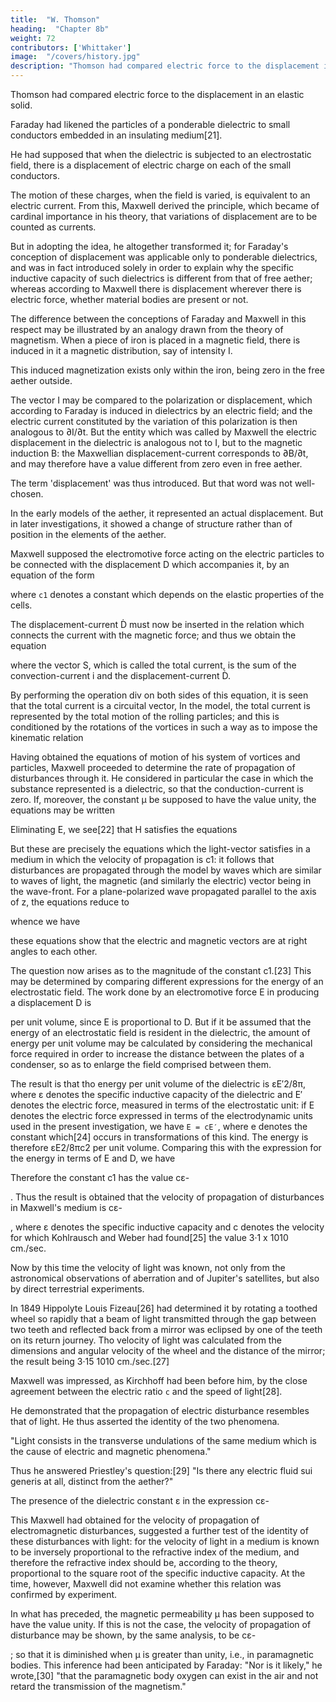 ```yaml
---
title:  "W. Thomson"
heading:  "Chapter 8b"
weight: 72
contributors: ['Whittaker']
image:  "/covers/history.jpg"
description: "Thomson had compared electric force to the displacement in an elastic solid"
---
```



Thomson had compared electric force to the displacement in an elastic solid.

Faraday had likened the particles of a ponderable dielectric to small conductors embedded in an insulating medium[21].

He had supposed that when the dielectric is subjected to an electrostatic field, there is a displacement of electric charge on each of the small conductors.

The motion of these charges, when the field is varied, is equivalent to an electric current. From this, Maxwell derived the principle, which became of cardinal importance in his theory, that variations of displacement are to be counted as currents. 

But in adopting the idea, he altogether transformed it; for Faraday's conception of displacement was applicable only to ponderable dielectrics, and was in fact introduced solely in order to explain why the specific inductive capacity of such dielectrics is different from that of free aether; whereas according to Maxwell there is displacement wherever there is electric force, whether material bodies are present or not.

The difference between the conceptions of Faraday and Maxwell in this respect may be illustrated by an analogy drawn from the theory of magnetism. When a piece of iron is placed in a magnetic field, there is induced in it a magnetic distribution, say of intensity I.

This induced magnetization exists only within the iron, being zero in the free aether outside.

The vector I may be compared to the polarization or displacement, which according to Faraday is induced in dielectrics by an electric field; and the electric current constituted by the variation of this polarization is then analogous to ∂I/∂t. But the entity which was called by Maxwell the electric displacement in the dielectric is analogous not to I, but to the magnetic induction B: the Maxwellian displacement-current corresponds to ∂B/∂t, and may therefore have a value different from zero even in free aether.

The term 'displacement' was thus introduced. But that word was not well-chosen. 

<!-- , and which has been retained in the later development of the theory, is perhaps not well chosen; what  -->

In the early models of the aether, it represented an actual displacement. But in later investigations, it showed a change of structure rather than of position in the elements of the aether.

Maxwell supposed the electromotive force acting on the electric particles to be connected with the displacement D which accompanies it, by an equation of the form

where `c1` denotes a constant which depends on the elastic properties of the cells. 

The displacement-current Ḋ must now be inserted in the relation which connects the current with the magnetic force; and thus we obtain the equation

where the vector S, which is called the total current, is the sum of the convection-current i and the displacement-current Ḋ. 

By performing the operation div on both sides of this equation, it is seen that the total current is a circuital vector, In the model, the total current is represented by the total motion of the rolling particles; and this is conditioned by the rotations of the vortices in such a way as to impose the kinematic relation


Having obtained the equations of motion of his system of vortices and particles, Maxwell proceeded to determine the rate of propagation of disturbances through it. He considered in particular the case in which the substance represented is a dielectric, so that the conduction-current is zero. If, moreover, the constant μ be supposed to have the value unity, the equations may be written


Eliminating E, we see[22] that H satisfies the equations

But these are precisely the equations which the light-vector satisfies in a medium in which the velocity of propagation is c1: it follows that disturbances are propagated through the model by waves which are similar to waves of light, the magnetic (and similarly the electric) vector being in the wave-front. For a plane-polarized wave propagated parallel to the axis of z, the equations reduce to

whence we have


these equations show that the electric and magnetic vectors are at right angles to each other.

The question now arises as to the magnitude of the constant c1.[23] This may be determined by comparing different expressions for the energy of an electrostatic field. The work done by an electromotive force E in producing a displacement D is


per unit volume, since E is proportional to D. But if it be assumed that the energy of an electrostatic field is resident in the dielectric, the amount of energy per unit volume may be calculated by considering the mechanical force required in order to increase the distance between the plates of a condenser, so as to enlarge the field comprised between them. 

The result is that tho energy per unit volume of the dielectric is εE′2/8π, where ε denotes the specific inductive capacity of the dielectric and E′ denotes the electric force, measured in terms of the electrostatic unit: if E denotes the electric force expressed in terms of the electrodynamic units used in the present investigation, we have `E = cE′`, where e denotes the constant which[24] occurs in transformations of this kind. The energy is therefore εE2/8πc2 per unit volume. Comparing this with the expression for the energy in terms of E and D, we have


Therefore the constant c1 has the value cε-

. Thus the result is obtained that the velocity of propagation of disturbances in Maxwell's medium is cε-

, where ε denotes the specific inductive capacity and c denotes the velocity for which Kohlrausch and Weber had found[25] the value 3·1 x 1010 cm./sec.

Now by this time the velocity of light was known, not only from the astronomical observations of aberration and of Jupiter's satellites, but also by direct terrestrial experiments. 

In 1849 Hippolyte Louis Fizeau[26] had determined it by rotating a toothed wheel so rapidly that a beam of light transmitted through the gap between two teeth and reflected back from a mirror was eclipsed by one of the teeth on its return journey. Tho velocity of light was calculated from the dimensions and angular velocity of the wheel and the distance of the mirror; the result being 3·15 1010 cm./sec.[27]

Maxwell was impressed, as Kirchhoff had been before him, by the close agreement between the electric ratio `c` and the speed of light[28].

He demonstrated that the propagation of electric disturbance resembles that of light. He thus asserted the identity of the two phenomena. 

"Light consists in the transverse undulations of the same medium which is the cause of electric and magnetic phenomena." 

Thus he answered Priestley's question:[29] "Is there any electric fluid sui generis at all, distinct from the aether?"

The presence of the dielectric constant ε in the expression cε-

This Maxwell had obtained for the velocity of propagation of electromagnetic disturbances, suggested a further test of the identity of these disturbances with light: for the velocity of light in a medium is known to be inversely proportional to the refractive index of the medium, and therefore the refractive index should be, according to the theory, proportional to the square root of the specific inductive capacity. At the time, however, Maxwell did not examine whether this relation was confirmed by experiment.

In what has preceded, the magnetic permeability μ has been supposed to have the value unity. If this is not the case, the velocity of propagation of disturbance may be shown, by the same analysis, to be cε-

; so that it is diminished when μ is greater than unity, i.e., in paramagnetic bodies. This inference had been anticipated by Faraday: "Nor is it likely," he wrote,[30] "that the paramagnetic body oxygen can exist in the air and not retard the transmission of the magnetism."
